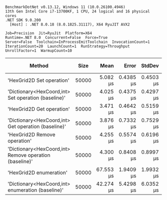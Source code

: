 ```

BenchmarkDotNet v0.13.12, Windows 11 (10.0.26100.4946)
13th Gen Intel Core i7-13700KF, 1 CPU, 24 logical and 16 physical cores
.NET SDK 9.0.200
  [Host] : .NET 8.0.18 (8.0.1825.31117), X64 RyuJIT AVX2

Job=Precision  Jit=RyuJit  Platform=X64  
Runtime=.NET 8.0  Concurrent=False  Force=True  
Server=False  Toolchain=InProcessEmitToolchain  InvocationCount=1  
IterationCount=20  LaunchCount=1  RunStrategy=Throughput  
UnrollFactor=1  WarmupCount=10  

```
| Method                                                 | Size  | Mean      | Error     | StdDev    | Median    | Min       | Max       | Ratio | RatioSD | Allocated | Alloc Ratio |
|------------------------------------------------------- |------ |----------:|----------:|----------:|----------:|----------:|----------:|------:|--------:|----------:|------------:|
| &#39;HexGrid2D Set operation&#39;                              | 50000 |  5.082 μs | 0.4385 μs | 0.4503 μs |  5.000 μs |  4.500 μs |  6.000 μs |  1.27 |    0.18 |      88 B |        0.06 |
| &#39;Dictionary&lt;HexCoord,int&gt; Set operation (baseline)&#39;    | 50000 |  4.025 μs | 0.4375 μs | 0.4297 μs |  3.900 μs |  3.200 μs |  4.900 μs |  1.00 |    0.00 |    1432 B |        1.00 |
| &#39;HexGrid2D Get operation&#39;                              | 50000 |  3.471 μs | 0.4642 μs | 0.5159 μs |  3.450 μs |  2.850 μs |  4.650 μs |  0.86 |    0.18 |    1720 B |        1.20 |
| &#39;Dictionary&lt;HexCoord,int&gt; Get operation (baseline)&#39;    | 50000 |  3.876 μs | 0.7332 μs | 0.7529 μs |  3.700 μs |  3.000 μs |  5.800 μs |  1.00 |    0.26 |     664 B |        0.46 |
| &#39;HexGrid2D Remove operation&#39;                           | 50000 |  4.255 μs | 0.5574 μs | 0.6196 μs |  4.250 μs |  3.150 μs |  5.750 μs |  1.08 |    0.23 |    1720 B |        1.20 |
| &#39;Dictionary&lt;HexCoord,int&gt; Remove operation (baseline)&#39; | 50000 |  4.300 μs | 0.8408 μs | 0.8997 μs |  4.250 μs |  2.600 μs |  6.100 μs |  1.10 |    0.17 |    1432 B |        1.00 |
| &#39;HexGrid2D enumeration&#39;                                | 50000 | 67.553 μs | 1.9409 μs | 1.9932 μs | 67.200 μs | 64.400 μs | 71.800 μs | 16.94 |    1.71 |    1736 B |        1.21 |
| &#39;Dictionary&lt;HexCoord,int&gt; enumeration (baseline)&#39;      | 50000 | 42.274 μs | 5.4298 μs | 6.0352 μs | 39.700 μs | 36.300 μs | 57.200 μs | 10.70 |    2.65 |    1696 B |        1.18 |
